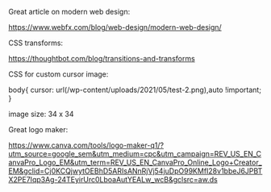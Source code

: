 Great article on modern web design:


https://www.webfx.com/blog/web-design/modern-web-design/



CSS transforms: 

https://thoughtbot.com/blog/transitions-and-transforms



CSS for custom cursor image:


body{
	cursor: url(/wp-content/uploads/2021/05/test-2.png),auto !important;
}


image size: 34 x 34


Great logo maker:

https://www.canva.com/tools/logo-maker-q1/?utm_source=google_sem&utm_medium=cpc&utm_campaign=REV_US_EN_CanvaPro_Logo_EM&utm_term=REV_US_EN_CanvaPro_Online_Logo+Creator_EM&gclid=Cj0KCQjwytOEBhD5ARIsANnRjVj54juDpO99KMfI28v1bbeJ6JPBTX2PE7Iqp3Ag-24TEyirUrc0LboaAutYEALw_wcB&gclsrc=aw.ds
